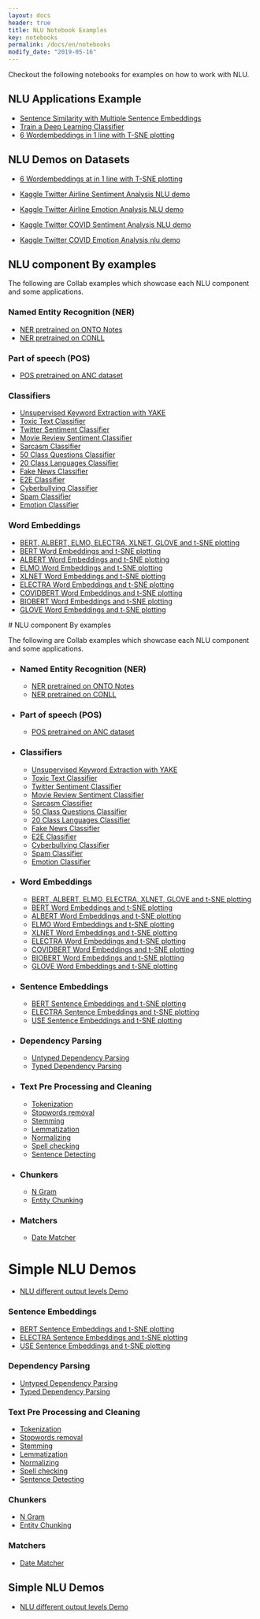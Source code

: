 ```yaml
---
layout: docs
header: true
title: NLU Notebook Examples
key: notebooks
permalink: /docs/en/notebooks
modify_date: "2019-05-16"
---
```


<div class="main-docs" markdown="1">

<div class="h3-box" markdown="1">

Checkout the following notebooks for examples on how to work with NLU.

## NLU Applications Example
- [Sentence Similarity with Multiple Sentence Embeddings](https://colab.research.google.com/drive/1LtOdtXtRJ3_N8kYywPd5k2AJMCGcgAdN?usp=sharing)
- [Train a Deep Learning Classifier ](https://colab.research.google.com/drive/12FA2TVvvRWw4pRhxDnK32WAzl9dbF6Qw?usp=sharing)
- [6 Wordembeddings in 1 line with T-SNE plotting](https://colab.research.google.com/drive/1DBk55f9iERI9BDA4kmZ8yO6J65jGmcEA?usp=sharing)
</div><div class="h3-box" markdown="1">

## NLU Demos on Datasets
- [6 Wordembeddings at in 1 line with T-SNE plotting](https://colab.research.google.com/drive/1DBk55f9iERI9BDA4kmZ8yO6J65jGmcEA?usp=sharing)

- [Kaggle Twitter Airline Sentiment Analysis NLU demo](https://www.kaggle.com/kasimchristianloan/nlu-sentiment-airline-demo)
- [Kaggle Twitter Airline Emotion Analysis NLU demo](https://www.kaggle.com/kasimchristianloan/nlu-emotion-airline-demo)
- [Kaggle Twitter COVID Sentiment Analysis NLU demo](https://www.kaggle.com/kasimchristianloan/nlu-covid-sentiment-showcase)
- [Kaggle Twitter COVID Emotion Analysis nlu demo](https://www.kaggle.com/kasimchristianloan/nlu-covid-emotion-showcase)

</div><div class="h3-box" markdown="1">


## NLU component By examples

The following are Collab examples which showcase each NLU component and some applications.

</div><div class="h3-box" markdown="1">

### Named Entity Recognition (NER)

- [NER pretrained on ONTO Notes](https://colab.research.google.com/drive/1_sgbJV3dYPZ_Q7acCgKWgqZkWcKAfg79?usp=sharing)
- [NER pretrained on CONLL](https://colab.research.google.com/drive/1CYzHfQyFCdvIOVO2Z5aggVI9c0hDEOrw?usp=sharing)

</div><div class="h3-box" markdown="1">

### Part of speech (POS)
- [POS pretrained on ANC dataset](https://colab.research.google.com/drive/1tW833T3HS8F5Lvn6LgeDd5LW5226syKN?usp=sharing)

</div><div class="h3-box" markdown="1">

###  Classifiers
- [Unsupervised Keyword Extraction with YAKE](https://colab.research.google.com/drive/1BdomIc1nhrGxLFOpK5r82Zc4eFgnIgaO?usp=sharing)
- [Toxic Text Classifier](https://colab.research.google.com/drive/1QRG5ZtAvoJAMZ8ytFMfXj_W8ogdeRi9m?usp=sharing)
- [Twitter Sentiment Classifier](https://colab.research.google.com/drive/1H1Gekn2qzXzOf5rrT8LmHmmuoOGsiu8m?usp=sharing)
- [Movie Review Sentiment Classifier](https://colab.research.google.com/drive/1k5x1zxnG4bBkmYAc-bc63sMA4-oQ6-dP?usp=sharing)
- [Sarcasm Classifier](https://colab.research.google.com/drive/1XffsjlRp9wxZgxyYvEF9bG2CiX-pjBEw?usp=sharing)
- [50 Class Questions Classifier](https://colab.research.google.com/drive/1OwlmLzwkcJKhuz__RUH74O9HqFZutxzS?usp=sharing)
- [20 Class Languages Classifier](https://colab.research.google.com/drive/1CzMfRFJZsj4j1fhormDQdHOIV5IybC57?usp=sharing)
- [Fake News Classifier](https://colab.research.google.com/drive/1QuoeGLgmtkUnDQQ2oVS1tuZC2qHDj3p9?usp=sharing)
- [E2E Classifier](https://colab.research.google.com/drive/1OSkiXGEpKlm9HWDoVb42uLNQQgb7nqNZ?usp=sharing)
- [Cyberbullying Classifier](https://colab.research.google.com/drive/1OSkiXGEpKlm9HWDoVb42uLNQQgb7nqNZ?usp=sharing)
- [Spam Classifier](https://colab.research.google.com/drive/1u-8Fs3Etz07bFNx0CDV_le3Xz73VbK0z?usp=sharing)
- [Emotion Classifier](https://colab.research.google.com/drive/1eBf3MN_O8uJnimK6GeweksXl6JHYKzOT?usp=sharing)

</div><div class="h3-box" markdown="1">

### Word Embeddings 

- [BERT, ALBERT, ELMO, ELECTRA, XLNET, GLOVE and t-SNE plotting](https://colab.research.google.com/drive/1DBk55f9iERI9BDA4kmZ8yO6J65jGmcEA?usp=sharing)
- [BERT Word Embeddings and t-SNE plotting](https://colab.research.google.com/drive/1Rg1vdSeq6sURc48RV8lpS47ja0bYwQmt?usp=sharing)
- [ALBERT Word Embeddings and t-SNE plotting](https://colab.research.google.com/drive/18yd9pDoPkde79boTbAC8Xd03ROKisPsn?usp=sharing)
- [ELMO Word Embeddings and t-SNE plotting](https://colab.research.google.com/drive/1TtNYB9z0yH8d1ZjfxkH0TVxQ2O_iOYVV?usp=sharing)
- [XLNET Word Embeddings and t-SNE plotting](https://colab.research.google.com/drive/1C9T29QA00yjLuJ1yEMTbjUQMpUv35pHb?usp=sharing)
- [ELECTRA Word Embeddings and t-SNE plotting](https://colab.research.google.com/drive/1FueGEaOj2JkbqHzdmxwKrNMHzgVt4baE?usp=sharing)
- [COVIDBERT Word Embeddings and t-SNE plotting](https://colab.research.google.com/drive/1Yzc-GuNQyeWewJh5USTN7PbbcJvd-D7s?usp=sharing)
- [BIOBERT Word Embeddings and t-SNE plotting](https://colab.research.google.com/drive/1llANd-XGD8vkGNMcqTi_8Dr_Ys6cr83W?usp=sharing)
- [GLOVE Word Embeddings and t-SNE plotting](https://colab.research.google.com/drive/1IQxf4pJ_EnrIDyd0fAX-dv6u0YQWae2g?usp=sharing)

</div><div class="h3-box" markdown="1">
# NLU component By examples

The following are Collab examples which showcase each NLU component and some applications.

- ### Named Entity Recognition (NER)
    - [NER pretrained on ONTO Notes](https://colab.research.google.com/drive/1_sgbJV3dYPZ_Q7acCgKWgqZkWcKAfg79?usp=sharing)
    - [NER pretrained on CONLL](https://colab.research.google.com/drive/1CYzHfQyFCdvIOVO2Z5aggVI9c0hDEOrw?usp=sharing)
- ### Part of speech (POS)
    - [POS pretrained on ANC dataset](https://colab.research.google.com/drive/1tW833T3HS8F5Lvn6LgeDd5LW5226syKN?usp=sharing)
- ###  Classifiers
    - [Unsupervised Keyword Extraction with YAKE](https://colab.research.google.com/drive/1BdomIc1nhrGxLFOpK5r82Zc4eFgnIgaO?usp=sharing)
    - [Toxic Text Classifier](https://colab.research.google.com/drive/1QRG5ZtAvoJAMZ8ytFMfXj_W8ogdeRi9m?usp=sharing)
    - [Twitter Sentiment Classifier](https://colab.research.google.com/drive/1H1Gekn2qzXzOf5rrT8LmHmmuoOGsiu8m?usp=sharing)
    - [Movie Review Sentiment Classifier](https://colab.research.google.com/drive/1k5x1zxnG4bBkmYAc-bc63sMA4-oQ6-dP?usp=sharing)
    - [Sarcasm Classifier](https://colab.research.google.com/drive/1XffsjlRp9wxZgxyYvEF9bG2CiX-pjBEw?usp=sharing)
    - [50 Class Questions Classifier](https://colab.research.google.com/drive/1OwlmLzwkcJKhuz__RUH74O9HqFZutxzS?usp=sharing)
    - [20 Class Languages Classifier](https://colab.research.google.com/drive/1CzMfRFJZsj4j1fhormDQdHOIV5IybC57?usp=sharing)
    - [Fake News Classifier](https://colab.research.google.com/drive/1QuoeGLgmtkUnDQQ2oVS1tuZC2qHDj3p9?usp=sharing)
    - [E2E Classifier](https://colab.research.google.com/drive/1OSkiXGEpKlm9HWDoVb42uLNQQgb7nqNZ?usp=sharing)
    - [Cyberbullying Classifier](https://colab.research.google.com/drive/1OSkiXGEpKlm9HWDoVb42uLNQQgb7nqNZ?usp=sharing)
    - [Spam Classifier](https://colab.research.google.com/drive/1u-8Fs3Etz07bFNx0CDV_le3Xz73VbK0z?usp=sharing)
    - [Emotion Classifier](https://colab.research.google.com/drive/1eBf3MN_O8uJnimK6GeweksXl6JHYKzOT?usp=sharing)

- ### Word Embeddings 
    - [BERT, ALBERT, ELMO, ELECTRA, XLNET, GLOVE and t-SNE plotting](https://colab.research.google.com/drive/1DBk55f9iERI9BDA4kmZ8yO6J65jGmcEA?usp=sharing)
    - [BERT Word Embeddings and t-SNE plotting](https://colab.research.google.com/drive/1Rg1vdSeq6sURc48RV8lpS47ja0bYwQmt?usp=sharing)
    - [ALBERT Word Embeddings and t-SNE plotting](https://colab.research.google.com/drive/18yd9pDoPkde79boTbAC8Xd03ROKisPsn?usp=sharing)
    - [ELMO Word Embeddings and t-SNE plotting](https://colab.research.google.com/drive/1TtNYB9z0yH8d1ZjfxkH0TVxQ2O_iOYVV?usp=sharing)
    - [XLNET Word Embeddings and t-SNE plotting](https://colab.research.google.com/drive/1C9T29QA00yjLuJ1yEMTbjUQMpUv35pHb?usp=sharing)
    - [ELECTRA Word Embeddings and t-SNE plotting](https://colab.research.google.com/drive/1FueGEaOj2JkbqHzdmxwKrNMHzgVt4baE?usp=sharing)
    - [COVIDBERT Word Embeddings and t-SNE plotting](https://colab.research.google.com/drive/1Yzc-GuNQyeWewJh5USTN7PbbcJvd-D7s?usp=sharing)
    - [BIOBERT Word Embeddings and t-SNE plotting](https://colab.research.google.com/drive/1llANd-XGD8vkGNMcqTi_8Dr_Ys6cr83W?usp=sharing)
    - [GLOVE Word Embeddings and t-SNE plotting](https://colab.research.google.com/drive/1IQxf4pJ_EnrIDyd0fAX-dv6u0YQWae2g?usp=sharing)
- ### Sentence Embeddings
    - [BERT Sentence Embeddings and t-SNE plotting](https://colab.research.google.com/drive/1FmREx0O4BDeogldyN74_7Lur5NeiOVye?usp=sharing)
    - [ELECTRA Sentence Embeddings and t-SNE plotting](https://colab.research.google.com/drive/1VXHH0ltHF_hXdiRqRlrV_lymAO4ws5PO?usp=sharing)
    - [USE Sentence Embeddings and t-SNE plotting](https://colab.research.google.com/drive/1gZzOMiCovmrp7z8FIidzDTLS0nt8kPJT?usp=sharing)

- ### Dependency Parsing 
    - [Untyped Dependency Parsing](https://colab.research.google.com/drive/1PC8ga_NFlOcTNeDVJY4x8Pl5oe0jVmue?usp=sharing)
    - [Typed Dependency Parsing](https://colab.research.google.com/drive/1KXUqcF8e-LU9cXnHE8ni8z758LuFPvY7?usp=sharing)

- ### Text Pre Processing and Cleaning
    - [Tokenization](https://colab.research.google.com/drive/13BC6k6gLj1w5RZ0SyHjKsT2EOwJwbYwb?usp=sharing)
    - [Stopwords removal](https://colab.research.google.com/drive/1nWob4u93t2EJYupcOIanuPBDfShtYjGT?usp=sharing)
    - [Stemming](https://colab.research.google.com/drive/1gKTJJmffR9wz13Ms3pDy64jhUI8ZHZYu?usp=sharing)
    - [Lemmatization](https://colab.research.google.com/drive/1cBtx9cVCjavt-Oq5TG1lO-9JfUfqznnK?usp=sharing)
    - [Normalizing](https://colab.research.google.com/drive/1kfnnwkiQPQa465Jic6va9QXTRssU4mlX?usp=sharing)
    - [Spell checking](https://colab.research.google.com/drive/1bnRR8FygiiN3zJz3mRdbjPBUvFsx6IVB?usp=sharing)
    - [Sentence Detecting](https://colab.research.google.com/drive/1CAXEdRk_q3U5qbMXsxoVyZRwvonKthhF?usp=sharing)

- ### Chunkers
    - [N Gram](https://colab.research.google.com/drive/1pgqoRJ6yGWbTLWdLnRvwG5DLSU3rxuMq?usp=sharing)
    - [Entity Chunking](https://colab.research.google.com/drive/1svpqtC3cY6JnRGeJngIPl2raqxdowpyi?usp=sharing)
- ### Matchers
    - [Date Matcher](https://colab.research.google.com/drive/1JrlfuV2jNGTdOXvaWIoHTSf6BscDMkN7?usp=sharing)
    
# Simple NLU Demos
- [NLU different output levels Demo](https://colab.research.google.com/drive/1C4N3wpC17YzZf9fXHDNAJ5JvSmfbq7zT?usp=sharing)

### Sentence Embeddings

- [BERT Sentence Embeddings and t-SNE plotting](https://colab.research.google.com/drive/1FmREx0O4BDeogldyN74_7Lur5NeiOVye?usp=sharing)
- [ELECTRA Sentence Embeddings and t-SNE plotting](https://colab.research.google.com/drive/1VXHH0ltHF_hXdiRqRlrV_lymAO4ws5PO?usp=sharing)
- [USE Sentence Embeddings and t-SNE plotting](https://colab.research.google.com/drive/1gZzOMiCovmrp7z8FIidzDTLS0nt8kPJT?usp=sharing)

</div><div class="h3-box" markdown="1">

### Dependency Parsing

- [Untyped Dependency Parsing](https://colab.research.google.com/drive/1PC8ga_NFlOcTNeDVJY4x8Pl5oe0jVmue?usp=sharing)
- [Typed Dependency Parsing](https://colab.research.google.com/drive/1KXUqcF8e-LU9cXnHE8ni8z758LuFPvY7?usp=sharing)

</div><div class="h3-box" markdown="1">

### Text Pre Processing and Cleaning

- [Tokenization](https://colab.research.google.com/drive/13BC6k6gLj1w5RZ0SyHjKsT2EOwJwbYwb?usp=sharing)
- [Stopwords removal](https://colab.research.google.com/drive/1nWob4u93t2EJYupcOIanuPBDfShtYjGT?usp=sharing)
- [Stemming](https://colab.research.google.com/drive/1gKTJJmffR9wz13Ms3pDy64jhUI8ZHZYu?usp=sharing)
- [Lemmatization](https://colab.research.google.com/drive/1cBtx9cVCjavt-Oq5TG1lO-9JfUfqznnK?usp=sharing)
- [Normalizing](https://colab.research.google.com/drive/1kfnnwkiQPQa465Jic6va9QXTRssU4mlX?usp=sharing)
- [Spell checking](https://colab.research.google.com/drive/1bnRR8FygiiN3zJz3mRdbjPBUvFsx6IVB?usp=sharing)
- [Sentence Detecting](https://colab.research.google.com/drive/1CAXEdRk_q3U5qbMXsxoVyZRwvonKthhF?usp=sharing)

</div><div class="h3-box" markdown="1">

### Chunkers

- [N Gram](https://colab.research.google.com/drive/1pgqoRJ6yGWbTLWdLnRvwG5DLSU3rxuMq?usp=sharing)
- [Entity Chunking](https://colab.research.google.com/drive/1svpqtC3cY6JnRGeJngIPl2raqxdowpyi?usp=sharing)

</div><div class="h3-box" markdown="1">

### Matchers

- [Date Matcher](https://colab.research.google.com/drive/1JrlfuV2jNGTdOXvaWIoHTSf6BscDMkN7?usp=sharing)
    
</div><div class="h3-box" markdown="1">

## Simple NLU Demos

- [NLU different output levels Demo](https://colab.research.google.com/drive/1C4N3wpC17YzZf9fXHDNAJ5JvSmfbq7zT?usp=sharing)

</div></div>